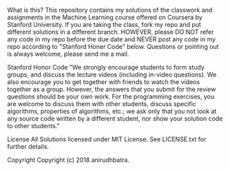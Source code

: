 What is this?
This repository contains my solutions of the classwork and assignments in the Machine Learning course offered on Coursera by Stanford University.
If you are taking the class, fork my repo and put different solutions in a different branch. 
HOWEVER, please DO NOT refer any code in my repo before the due date and NEVER post any code in my repo according to "Stanford Honer Code"
below. Questions or pointing out is always welcome, please send me a mail.

Stanford Honor Code
"We strongly encourage students to form study groups, and discuss the lecture videos (including in-video questions). 
We also encourage you to get together with friends to watch the videos together as a group. However, the answers that you submit for the 
review questions should be your own work. For the programming exercises, you are welcome to discuss them with other students, 
discuss specific algorithms, properties of algorithms, etc.; we ask only that you not look at any source code written by a different 
student, nor show your solution code to other students."

License
All Solutions licensed under MIT License. See LICENSE.txt for further details.

Copyright
Copyright (c) 2018 anirudhbatra.
